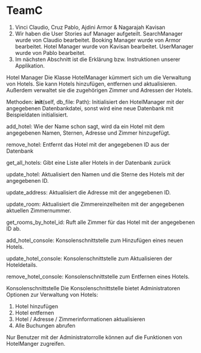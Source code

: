  # TeamC

1. Vinci Claudio, Cruz Pablo, Ajdini Armor & Nagarajah Kavisan
2. Wir haben die User Stories auf Manager aufgeteilt. SearchManager wurde von Claudio bearbeitet. Booking Manager wurde von Armor bearbeitet. Hotel Manager wurde von Kavisan bearbeitet. UserManager wurde von Pablo bearbeitet.
3. Im nächsten Abschnitt ist die Erklärung bzw. Instruktionen unserer Applikation.

Hotel Manager
Die Klasse HotelManager kümmert sich um die Verwaltung von Hotels. Sie kann Hotels hinzufügen, entfernen und
aktualisieren. Außerdem verwaltet sie die zugehörigen Zimmer und Adressen der Hotels.

Methoden:
__init__(self, db_file: Path): Initialisiert den HotelManager mit der angegebenen Datenbankdatei, sonst wird 
eine neue Datenbank mit Beispieldaten initialisiert.

add_hotel: Wie der Name schon sagt, wird da ein Hotel mit dem angegebenen Namen, Sternen, Adresse und Zimmer
hinzugefügt.

remove_hotel: Entfernt das Hotel mit der angegebenen ID aus der Datenbank

get_all_hotels: Gibt eine Liste aller Hotels in der Datenbank zurück

update_hotel: Aktualisiert den Namen und die Sterne des Hotels mit der angegebenen ID.

update_address: Aktualisiert die Adresse mit der angegebenen ID.

update_room: Aktualisiert die Zimmereinzelheiten mit der angegebenen aktuellen Zimmernummer.

get_rooms_by_hotel_id: Ruft alle Zimmer für das Hotel mit der angegebenen ID ab.

add_hotel_console: Konsolenschnittstelle zum Hinzufügen eines neuen Hotels.

update_hotel_console: Konsolenschnittstelle zum Aktualisieren der Hoteldetails.

remove_hotel_console: Konsolenschnittstelle zum Entfernen eines Hotels.

Konsolenschnittstelle
Die Konsolenschnittstelle bietet Administratoren Optionen zur Verwaltung von Hotels:
1. Hotel hinzufügen
2. Hotel entfernen
3. Hotel / Adresse / Zimmerinformationen aktualisieren
4. Alle Buchungen abrufen

Nur Benutzer mit der Administratorrolle können auf die Funktionen von HotelManger zugreifen.
